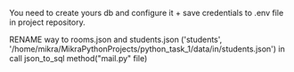 You need to create yours db and configure it + save credentials to .env file in project repository.

RENAME way to rooms.json and students.json ('students', '/home/mikra/MikraPythonProjects/python_task_1/data/in/students.json') in call json_to_sql method("mail.py" file)

